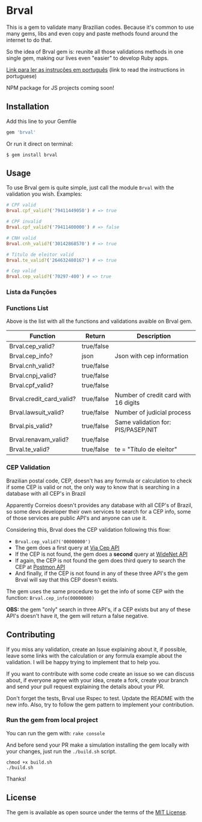 # Brval
This is a gem to validate many Brazilian codes. Because it's common to use many gems, libs and even copy and paste methods found around the internet to do that.

So the idea of Brval gem is: reunite all those validations methods in one single gem, making our lives even "easier" to develop Ruby apps.

[Link para ler as instruções em português](https://github.com/LucasAndrad/brval/wiki/Instru%C3%A7%C3%B5es-em-portugu%C3%AAs) (link to read the instructions in portuguese)

NPM package for JS projects coming soon!

## Installation

Add this line to your Gemfile

```ruby
gem 'brval'
```

Or run it direct on terminal:

    $ gem install brval

## Usage

To use Brval gem is quite simple, just call the module `Brval` with the validation you wish.
Examples:

```ruby
# CPF valid
Brval.cpf_valid?('79411449050') # => true

# CPF invalid
Brval.cpf_valid?('79411400000') # => false

# CNH valid
Brval.cnh_valid?('30142868570') # => true

# Título de eleitor valid
Brval.te_valid?('264632480167') # => true

# Cep valid
Brval.cep_valid?('70297-400') # => true
```

### Lista da Funções
### Functions List
Above is the list with all the functions and validations avaible on Brval gem.

| Function                  | Return      | Description |
|-------------------------|--------------|-----------|
| Brval.cep_valid?        |true/false    |           |
| Brval.cep_info?         |json          | Json with cep information          |
| Brval.cnh_valid?        |true/false    |           |
| Brval.cnpj_valid?       |true/false    |           |
| Brval.cpf_valid?        |true/false    |           |
| Brval.credit_card_valid?|true/false    | Number of credit card with 16 digits |
| Brval.lawsuit_valid?    |true/false    | Number of judicial process|
| Brval.pis_valid?        |true/false    | Same validation for: PIS/PASEP/NIT |
| Brval.renavam_valid?    |true/false    |           |
| Brval.te_valid?         |true/false    | te = "Título de eleitor" |


### CEP Validation
Brazilian postal code, CEP, doesn't has any formula or calculation to check if some CEP is valid or not, the only way to know that is searching in a database with all CEP's in Brazil

Apparently Correios doesn't provides any database with all CEP's of Brazil, so some devs developer their own services to search for a CEP info, some of those services are public API's and anyone can use it.

Considering this, Brval does the CEP validation following this flow:

 - `Brval.cep_valid?('00000000')`
 - The gem does a first query at [Via Cep API](https://viacep.com.br/)
 - If the CEP is not found, the gem does a **second** query at [WideNet API](http://apps.widenet.com.br/busca-cep)
 - If again, the CEP is not found the gem does third query to search the CEP at [Postmon API](https://postmon.com.br/)
 - And finally, if the CEP is not found in any of these three API's the gem Brval will say that this CEP doesn't exists.

The gem uses the same procedure to get the info of some CEP with the function: `Brval.cep_info(00000000)`

 **OBS:** the gem "only" search in three API's, if a CEP exists but any of these API's doesn't have it, the gem will return a false negative.


## Contributing

If you miss any validation, create an Issue explaining about it, if possible, leave some links with the calculation or any formula example about the validation. I will be happy trying to implement that to help you.

If you want to contribute with some code create an issue so we can discuss about, if everyone agree with your idea, create a fork, create your branch and send your pull request explaining the details about your PR.

Don't forget the tests, Brval use Rspec to test. Update the README with the new info. Also, try to follow the gem pattern to implement your contribution.

### Run the gem from local project
You can run the gem with: `rake console`

And before send your PR make a simulation installing the gem locally with your changes, just run the `./build.sh` script.

```
chmod +x build.sh
./build.sh
```

Thanks!

## License

The gem is available as open source under the terms of the [MIT License](https://opensource.org/licenses/MIT).
